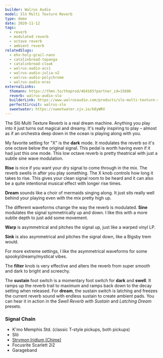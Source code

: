 ```yaml
---
builder: Walrus Audio
model: Slö Multi Texture Reverb
type: demo
date: 2020-11-12
tags:
  - reverb
  - modulated reverb
  - octave reverb
  - ambient reverb
relatedSlugs:
  - ehx-holy-grail-nano
  - catalinbread-topanga
  - catalinbread-cloak
  - walrus-audio-acs1
  - walrus-audio-julia-v2
  - walrus-audio-polychrome
  - walrus-audio-eras
externalLinks:
  thomann: https://thmn.to/thoprod/464165?partner_id=15606
  reverb: walrus-audio-slo
  builderLink: https://www.walrusaudio.com/products/slo-multi-texture-reverb
  perfectCircuit: walrus-slo
  sweetwater: https://sweetwater.sjv.io/k0yWRV
---
```


The Slö Multi Texture Reverb is a real dream machine. Anything you play into it just turns out magical and dreamy. It's really inspiring to play – almost as if an orchestra deep down in the ocean is playing along with you.

My favorite setting for "X" is the **dark** mode. It modulates the reverb so it's one octave below the original signal. This pedal is worth having even if it had just this one mode. This low octave reverb is pretty theatrical with just a subtle sine wave modulation.

**Rise** is nice if you want your dry signal to come through in the mix. The reverb swells in after you play something. The X knob controls how long it takes to rise. This gives your clean signal room to be heard and it can also be a quite intentional musical effect with longer rise times.

**Dream** sounds like a choir of mermaids singing along. It just sits really well behind your playing even with the mix pretty high up.

The different waveforms change the way the reverb is modulated. **Sine** modulates the signal symmetrically up and down. I like this with a more subtle depth to just add some movement.

**Warp** is asymmetrical and pitches the signal up, just like a warped vinyl LP.

**Sink** is also asymmetrical and pitches the signal down, like a Bigsby trem would.

For more extreme settings, I like the asymmetrical waveforms for some spooky/dreamy/mystical vibes.

The **filter** knob is very effective and alters the reverb from super smooth and dark to bright and screechy.

The **sustain** foot switch is a momentary foot switch for **dark** and **swell**. It ramps up the reverb trail to maximum and ramps back down to the decay setting when released. For **dream**, the sustain switch is latching and freezes the current reverb sound with endless sustain to create ambient pads. You can hear it in action in the _Swell Reverb with Sustain_ and _Latching Dream_ presets.

### Signal Chain

- K'mo Memphis Std. (classic T-style pickups, both pickups)
- Slö
- [Strymon Iridium (Chime)](/demos/strymon-iridium)
- Focusrite Scarlett 2i2
- Garageband
